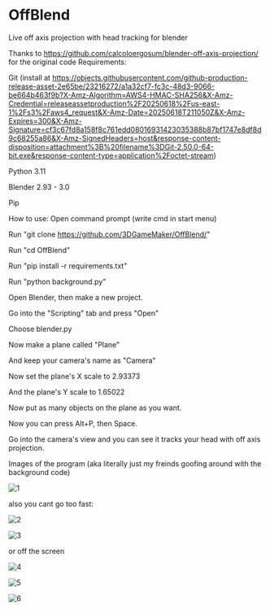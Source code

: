 # OffBlend
Live off axis projection with head tracking for blender

Thanks to https://github.com/calcoloergosum/blender-off-axis-projection/  for the original code
Requirements: 

Git (install at https://objects.githubusercontent.com/github-production-release-asset-2e65be/23216272/a1a32cf7-fc3c-48d3-9066-be664b463f9b?X-Amz-Algorithm=AWS4-HMAC-SHA256&X-Amz-Credential=releaseassetproduction%2F20250618%2Fus-east-1%2Fs3%2Faws4_request&X-Amz-Date=20250618T211050Z&X-Amz-Expires=300&X-Amz-Signature=cf3c67fd8a158f8c761edd08016931423035388b87bf1747e8df8d9c68255a86&X-Amz-SignedHeaders=host&response-content-disposition=attachment%3B%20filename%3DGit-2.50.0-64-bit.exe&response-content-type=application%2Foctet-stream)

Python 3.11

Blender 2.93 - 3.0

Pip

How to use:
Open command prompt (write cmd in start menu)

Run "git clone https://github.com/3DGameMaker/OffBlend/"

Run "cd OffBlend"

Run "pip install -r requirements.txt"

Run "python background.py"

Open Blender, then make a new project.

Go into the "Scripting" tab and press "Open"

Choose blender.py

Now make a plane called "Plane"

And keep your camera's name as "Camera"

Now set the plane's X scale to 2.93373

And the plane's Y scale to 1.65022

Now put as many objects on the plane as you want.

Now you can press Alt+P, then Space.

Go into the camera's view and you can see it tracks your head with off axis projection.

Images of the program (aka literally just my freinds goofing around with the background code)

![1](https://github.com/user-attachments/assets/b2fecbd0-debd-4b43-b7c4-ada92bede040)

also you cant go too fast:

![2](https://github.com/user-attachments/assets/6abe42a3-c516-4318-8105-b28b388edb8d)

![3](https://github.com/user-attachments/assets/4b52c5b3-932e-47dd-9c51-83f2c8c56ea6)

or off the screen

![4](https://github.com/user-attachments/assets/5f29f80f-7f39-4397-a0ef-5757590e6942)

![5](https://github.com/user-attachments/assets/e4fc3be8-1c87-4c62-b11c-9f066cc48949)

![6](https://github.com/user-attachments/assets/4d3d3d8d-643f-4f1c-9d7b-09dddcb63c38)
